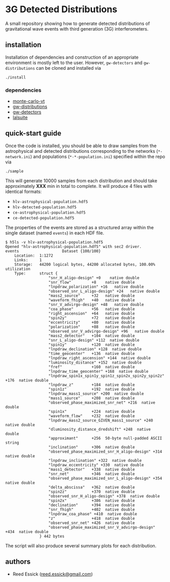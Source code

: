 # 3G Detected Distributions

A small repository showing how to generate detected distributions of gravitational wave events with third generation (3G) interferometers.

## installation

Installation of dependencies and construction of an appropriate environment is mostly left to the user.
However, `gw-detectors` and `gw-distributions` can be cloned and installed via

```
./install
```

### dependencies

  * [monte-carlo-vt](https://git.ligo.org/reed.essick/monte-carlo-vt)
  * [gw-distributions](https://git.ligo.org/reed.essick/gw-distributions)
  * [gw-detectors](https://git.ligo.org/reed.essick/gw-detectors)
  * [lalsuite](https://wiki.ligo.org/Computing/LALSuiteInstall)

## quick-start guide

Once the code is installed, you should be able to draw samples from the astrophysical and detected distributions corresponding to the networks (`*-network.ini`) and populations (`*-*-population.ini`) specified within the repo via

```
./sample
```

This will generate 10000 samples from each distribution and should take approximately **XXX** min in total to complete.
It will produce 4 files with identical formats:

  * `hlv-astrophysical-population.hdf5`
  * `hlv-detected-population.hdf5`
  * `ce-astrophysical-population.hdf5`
  * `ce-detected-population.hdf5`

The properties of the events are stored as a structured array within the single dataset (named `events`) in each HDF file.

```
$ h5ls -v hlv-astrophysical-population.hdf5
Opened "hlv-astrophysical-population.hdf5" with sec2 driver.
events                   Dataset {100/100}
    Location:  1:1272
    Links:     1
    Storage:   44200 logical bytes, 44200 allocated bytes, 100.00% utilization
    Type:      struct {
                   "snr_H_aligo-design" +0    native double
                   "snr_flow"         +8    native double
                   "lnpdraw_polarization" +16   native double
                   "observed_snr_L_aligo-design" +24   native double
                   "mass2_source"     +32   native double
                   "waveform_fhigh"   +40   native double
                   "snr_V_advirgo-design" +48   native double
                   "coa_phase"        +56   native double
                   "right_ascension"  +64   native double
                   "spin2y"           +72   native double
                   "eccentricity"     +80   native double
                   "polarization"     +88   native double
                   "observed_snr_V_advirgo-design" +96   native double
                   "mass2_detector"   +104  native double
                   "snr_L_aligo-design" +112  native double
                   "spin1y"           +120  native double
                   "lnpdraw_declination" +128  native double
                   "time_geocenter"   +136  native double
                   "lnpdraw_right_ascension" +144  native double
                   "luminosity_distance" +152  native double
                   "fref"             +160  native double
                   "lnpdraw_time_geocenter" +168  native double
                   "lnpdraw_spin1x_spin1y_spin1z_spin2x_spin2y_spin2z" +176  native double
                   "lnpdraw_z"        +184  native double
                   "spin1z"           +192  native double
                   "lnpdraw_mass1_source" +200  native double
                   "mass1_source"     +208  native double
                   "observed_phase_maximized_snr_net" +216  native double
                   "spin1x"           +224  native double
                   "waveform_flow"    +232  native double
                   "lnpdraw_mass2_source_GIVEN_mass1_source" +240  native double
                   "dluminosity_distance_dredshift" +248  native double
                   "approximant"      +256  50-byte null-padded ASCII string
                   "inclination"      +306  native double
                   "observed_phase_maximized_snr_H_aligo-design" +314  native double
                   "lnpdraw_inclination" +322  native double
                   "lnpdraw_eccentricity" +330  native double
                   "mass1_detector"   +338  native double
                   "snr_net"          +346  native double
                   "observed_phase_maximized_snr_L_aligo-design" +354  native double
                   "delta_abscissa"   +362  native double
                   "spin2z"           +370  native double
                   "observed_snr_H_aligo-design" +378  native double
                   "spin2x"           +386  native double
                   "declination"      +394  native double
                   "snr_fhigh"        +402  native double
                   "lnpdraw_coa_phase" +410  native double
                   "z"                +418  native double
                   "observed_snr_net" +426  native double
                   "observed_phase_maximized_snr_V_advirgo-design" +434  native double
               } 442 bytes
```

The script will also produce several summary plots for each distribution.

## authors

  * Reed Essick (reed.essick@gmail.com)
